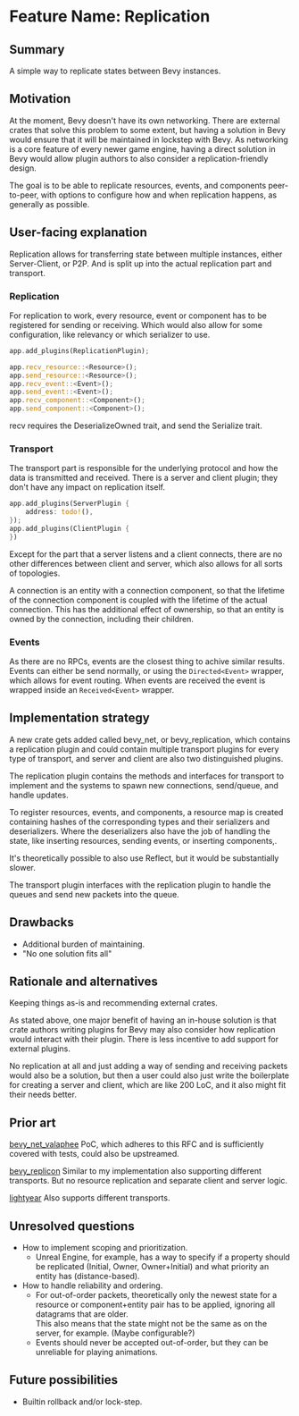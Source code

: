 # Feature Name: Replication

## Summary

A simple way to replicate states between Bevy instances.

## Motivation

At the moment, Bevy doesn't have its own networking. There are external crates that solve this problem to some extent, but having a solution in Bevy would ensure that it will be maintained in lockstep with Bevy. As networking is a core feature of every newer game engine, having a direct solution in Bevy would allow plugin authors to also consider a replication-friendly design.

The goal is to be able to replicate resources, events, and components peer-to-peer, with options to configure how and when replication happens, as generally as possible.

## User-facing explanation

Replication allows for transferring state between multiple instances, either Server-Client, or P2P. And is split up into the actual replication part and transport.

### Replication

For replication to work, every resource, event or component has to be registered for sending or receiving. Which would also allow for some configuration, like relevancy or which serializer to use.
```rs
app.add_plugins(ReplicationPlugin);

app.recv_resource::<Resource>();
app.send_resource::<Resource>();
app.recv_event::<Event>();
app.send_event::<Event>();
app.recv_component::<Component>();
app.send_component::<Component>();
```
recv requires the DeserializeOwned trait, and send the Serialize trait.

### Transport

The transport part is responsible for the underlying protocol and how the data is transmitted and received.
There is a server and client plugin; they don't have any impact on replication itself.
```rs
app.add_plugins(ServerPlugin {
    address: todo!(),
});
app.add_plugins(ClientPlugin {
})
```

Except for the part that a server listens and a client connects, there are no other differences between client and server, which also allows for all sorts of topologies.

A connection is an entity with a connection component, so that the lifetime of the connection component is coupled with the lifetime of the actual connection. This has the additional effect of ownership, so that an entity is owned by the connection, including their children.

### Events

As there are no RPCs, events are the closest thing to achive similar results. Events can either be send normally, or using the `Directed<Event>` wrapper, which allows for event routing.
When events are received the event is wrapped inside an `Received<Event>` wrapper.

## Implementation strategy

A new crate gets added called bevy_net, or bevy_replication, which contains a replication plugin and could contain multiple transport plugins for every type of transport, and server and client are also two distinguished plugins.

The replication plugin contains the methods and interfaces for transport to implement and the systems to spawn new connections, send/queue, and handle updates.

To register resources, events, and components, a resource map is created containing hashes of the corresponding types and their serializers and deserializers. Where the deserializers also have the job of handling the state, like inserting resources, sending events, or inserting components,.

It's theoretically possible to also use Reflect, but it would be substantially slower.

The transport plugin interfaces with the replication plugin to handle the queues and send new packets into the queue.

## Drawbacks

- Additional burden of maintaining.
- "No one solution fits all"

## Rationale and alternatives

Keeping things as-is and recommending external crates.

As stated above, one major benefit of having an in-house solution is that crate authors writing plugins for Bevy may also consider how replication would interact with their plugin. There is less incentive to add support for external plugins.

No replication at all and just adding a way of sending and receiving packets would also be a solution, but then a user could also just write the boilerplate for creating a server and client, which are like 200 LoC, and it also might fit their needs better.

## Prior art

[bevy_net_valaphee](https://github.com/valaphee/bevy_net)
PoC, which adheres to this RFC and is sufficiently covered with tests, could also be upstreamed.

[bevy_replicon](https://github.com/projectharmonia/bevy_replicon)
Similar to my implementation also supporting different transports. But no resource replication and separate client and server logic.

[lightyear](https://github.com/cBournhonesque/lightyear)
Also supports different transports.

## Unresolved questions

- How to implement scoping and prioritization.
  - Unreal Engine, for example, has a way to specify if a property should be replicated (Initial, Owner, Owner+Initial) and what priority an entity has (distance-based).
- How to handle reliability and ordering.
  - For out-of-order packets, theoretically only the newest state for a resource or component+entity pair has to be applied, ignoring all datagrams that are older.<br>
    This also means that the state might not be the same as on the server, for example. (Maybe configurable?)
  - Events should never be accepted out-of-order, but they can be unreliable for playing animations.

## Future possibilities

- Builtin rollback and/or lock-step.
